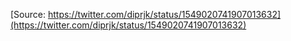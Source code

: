 [Source: https://twitter.com/diprjk/status/1549020741907013632](https://twitter.com/diprjk/status/1549020741907013632)
